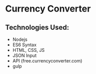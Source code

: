 # Currency Converter

<h2>Technologies Used:</h2>
<ul>
	<li>Nodejs</li>
	<li>ES6 Syntax</li>
	<li>HTML, CSS, JS</li>
	<li>JSON Input</li>
	<li>API (free.currencyconverter.com)</li>
	<li>gulp</li>
</ul>
